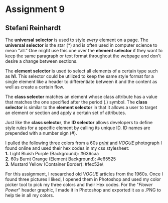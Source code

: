 # Assignment 9
## Stefani Reinhardt

The **universal selector** is used to style _every_ element on a page. The **universal selector** is the star (\*) and is often used in computer science to mean “all.” One might use this one over the **element selector** if they want to keep the same paragraph or text format throughout the webpage and don't desire a change between sections.

The **element selector** is used to select all elements of a certain type such as **h1**.  This selector could be utilized to keep the same style format for a single element  like a header to differentiate between it and the content as well as create a certain flow.

The **class selector** matches an element whose class attribute has a value that matches the one specified after the period (.) symbol.  The **class selector** is similar to the **element selector** in that it allows a user to target an element or section and apply a certain set of attributes.

Just like the **class selector**, the **ID selector** allows developers to define style rules for a specific element by calling its unique ID. ID names are prepended with a number sign (#).

I pulled the following three colors from a 60s [_print_](https://meganmcnulty.nl/) and _VOGUE_ photograph I found online and used their hex codes in my css stylesheet:\
**1.** Light Bluish Purple (Background): #636caa\
**2.** 60s Burnt Orange (Element Background): #e65525\
**3.** Mustard Yellow (Container Border): #fec52e\

For this assignment, I researched old _VOGUE_ articles from the 1960s.  Once I found three pictures I liked, I opened them in Photoshop and used my color picker tool to pick my three colors and their Hex codes.  For the "_Flower Power_" header graphic, I made it in Photoshop and exported it as a .PNG to help tie in all my colors.
